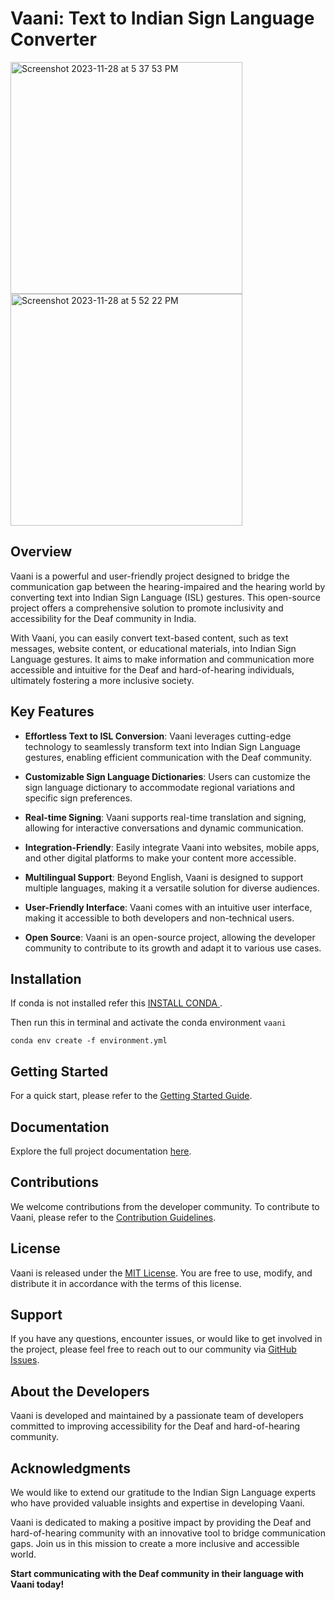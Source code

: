 # Vaani: Text to Indian Sign Language Converter


<img width="371" alt="Screenshot 2023-11-28 at 5 37 53 PM" src="https://github.com/wolverinex24/Vaani.exe/assets/72180769/b33ced3d-80cf-4689-ae22-df9216419756">
<img width="371" alt="Screenshot 2023-11-28 at 5 52 22 PM" src="https://github.com/wolverinex24/Vaani.exe/assets/72180769/920e5d1a-e5c6-4c44-8269-60c262d8acae">

## Overview

Vaani is a powerful and user-friendly project designed to bridge the communication gap between the hearing-impaired and the hearing world by converting text into Indian Sign Language (ISL) gestures. This open-source project offers a comprehensive solution to promote inclusivity and accessibility for the Deaf community in India.

With Vaani, you can easily convert text-based content, such as text messages, website content, or educational materials, into Indian Sign Language gestures. It aims to make information and communication more accessible and intuitive for the Deaf and hard-of-hearing individuals, ultimately fostering a more inclusive society.

## Key Features

- **Effortless Text to ISL Conversion**: Vaani leverages cutting-edge technology to seamlessly transform text into Indian Sign Language gestures, enabling efficient communication with the Deaf community.

- **Customizable Sign Language Dictionaries**: Users can customize the sign language dictionary to accommodate regional variations and specific sign preferences.

- **Real-time Signing**: Vaani supports real-time translation and signing, allowing for interactive conversations and dynamic communication.

- **Integration-Friendly**: Easily integrate Vaani into websites, mobile apps, and other digital platforms to make your content more accessible.

- **Multilingual Support**: Beyond English, Vaani is designed to support multiple languages, making it a versatile solution for diverse audiences.

- **User-Friendly Interface**: Vaani comes with an intuitive user interface, making it accessible to both developers and non-technical users.

- **Open Source**: Vaani is an open-source project, allowing the developer community to contribute to its growth and adapt it to various use cases.

## Installation

If conda is not installed refer this  [INSTALL CONDA ](https://docs.conda.io/projects/conda/en/23.1.x/user-guide/install/windows.html).

Then run this in terminal and activate the conda environment `vaani`

```conda env create -f environment.yml```


## Getting Started

For a quick start, please refer to the [Getting Started Guide](https://github.com/your-username/vaani/wiki/Getting-Started).

## Documentation

Explore the full project documentation [here](https://github.com/your-username/vaani/wiki).

## Contributions

We welcome contributions from the developer community. To contribute to Vaani, please refer to the [Contribution Guidelines](https://github.com/your-username/vaani/blob/main/CONTRIBUTING.md).

## License

Vaani is released under the [MIT License](https://github.com/your-username/vaani/blob/main/LICENSE). You are free to use, modify, and distribute it in accordance with the terms of this license.

## Support

If you have any questions, encounter issues, or would like to get involved in the project, please feel free to reach out to our community via [GitHub Issues](https://github.com/your-username/vaani/issues).

## About the Developers

Vaani is developed and maintained by a passionate team of developers committed to improving accessibility for the Deaf and hard-of-hearing community.

## Acknowledgments

We would like to extend our gratitude to the Indian Sign Language experts who have provided valuable insights and expertise in developing Vaani.

Vaani is dedicated to making a positive impact by providing the Deaf and hard-of-hearing community with an innovative tool to bridge communication gaps. Join us in this mission to create a more inclusive and accessible world.

**Start communicating with the Deaf community in their language with Vaani today!**
